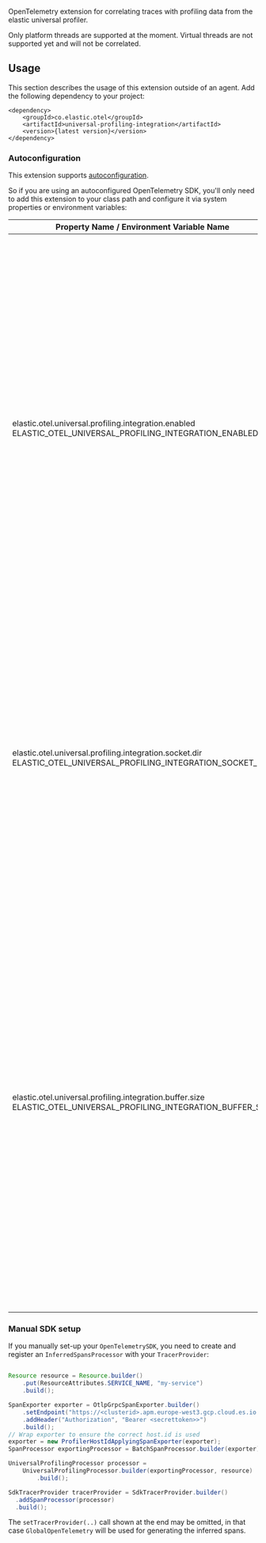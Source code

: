 OpenTelemetry extension for correlating traces with profiling data from the elastic universal profiler.

Only platform threads are supported at the moment. Virtual threads are not supported yet and will not be correlated.

## Usage

This section describes the usage of this extension outside of an agent.
Add the following dependency to your project:

```
<dependency>
    <groupId>co.elastic.otel</groupId>
    <artifactId>universal-profiling-integration</artifactId>
    <version>{latest version}</version>
</dependency>
```

### Autoconfiguration

This extension supports [autoconfiguration](https://github.com/open-telemetry/opentelemetry-java/tree/main/sdk-extensions/autoconfigure).

So if you are using an autoconfigured OpenTelemetry SDK, you'll only need to add this extension to your class path and configure it via system properties or environment variables:

| Property Name  / Environment Variable Name                                                                              | Default                                        | Description                                                                                                                                                                                                                                                                                                                                                                                                                                                                                                                                                         |
|-------------------------------------------------------------------------------------------------------------------------|------------------------------------------------|---------------------------------------------------------------------------------------------------------------------------------------------------------------------------------------------------------------------------------------------------------------------------------------------------------------------------------------------------------------------------------------------------------------------------------------------------------------------------------------------------------------------------------------------------------------------|
| elastic.otel.universal.profiling.integration.enabled <br/> ELASTIC_OTEL_UNIVERSAL_PROFILING_INTEGRATION_ENABLED         | `auto` on supported systems, `false` otherwise | Enables or disables the feature. Possible values are `true`, `false` or `auto`. On `auto` the profiling integration will be installed but remain inactive until the presence of a profiler is detected (Requires a profiling host agent 8.15 or later). This reduces the overhead in the case no profiler is there. When using `auto`, there might be a slight delay until the correlation is activated. So if your application creates spans during startup which you want correlated, you should use `true` instead.                                              |
| elastic.otel.universal.profiling.integration.socket.dir <br/> ELASTIC_OTEL_UNIVERSAL_PROFILING_INTEGRATION_SOCKET_DIR   | the value of the `java.io.tmpdir` JVM-property | The extension needs to bind a socket to a file for communicating with the universal profiling host agent. By default, this socket will be placed in the java.io.tmpdir. This configuration option can be used to change the location. Note that the total path name (including the socket) must not exceed 100 characters due to OS restrictions.                                                                                                                                                                                                                   |
| elastic.otel.universal.profiling.integration.buffer.size <br/> ELASTIC_OTEL_UNIVERSAL_PROFILING_INTEGRATION_BUFFER_SIZE | 8096                                           | The extension needs to buffer ended local-root spans for a short duration to ensure that all of its profiling data has been received. This configuration options configures the buffer size in number of spans. The higher the number of local root spans per second, the higher this buffer size should be set. The extension will log a warning if it is not capable of buffering a span due to insufficient buffer size. This will cause the span to be exported immediately instead with possibly incomplete profiling correlation data.                        |


### Manual SDK setup

If you manually set-up your `OpenTelemetrySDK`, you need to create and register an `InferredSpansProcessor` with your `TracerProvider`:

```java

Resource resource = Resource.builder()
    .put(ResourceAttributes.SERVICE_NAME, "my-service")
    .build();

SpanExporter exporter = OtlpGrpcSpanExporter.builder()
    .setEndpoint("https://<clusterid>.apm.europe-west3.gcp.cloud.es.io:443")
    .addHeader("Authorization", "Bearer <secrettoken>>")
    .build();
// Wrap exporter to ensure the correct host.id is used
exporter = new ProfilerHostIdApplyingSpanExporter(exporter);
SpanProcessor exportingProcessor = BatchSpanProcessor.builder(exporter);

UniversalProfilingProcessor processor =
    UniversalProfilingProcessor.builder(exportingProcessor, resource)
        .build();

SdkTracerProvider tracerProvider = SdkTracerProvider.builder()
  .addSpanProcessor(processor)
  .build();
```

The `setTracerProvider(..)` call shown at the end may be omitted, in that case `GlobalOpenTelemetry` will be used for generating the inferred spans.
